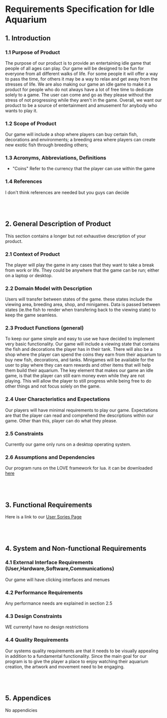 # Requirements Specification for Idle Aquarium

## 1. Introduction

### 1.1 Purpose of Product  
The purpose of our product is to provide an entertaining idle game that people of all ages can play. Our game will be designed to be fun for everyone from all different walks of life. For some people it will offer a way to pass the time, for others it may be a way to relax and get away from the stresses of life. We are also making our game an idle game to make it a product for people who do not always have a lot of free time to dedicate solely to a game. The user can come and go as they please without the stress of not progressing while they aren't in the game. Overall, we want our product to be a source of entertainment and amusement for anybody who wants to play it.

### 1.2 Scope of Product  
Our game will include a shop where players can buy certain fish, decorations and environments; a breeding area where players can create new exotic fish through breeding others;

### 1.3 Acronyms, Abbreviations, Definitions  
* "Coins" Refer to the currency that the player can use within the game

### 1.4 References
I don't think references are needed but you guys can decide
<br/><br/>
<br/><br/>


## 2. General Description of Product
This section contains a longer but not exhaustive description of your product.

### 2.1 Context of Product  
The player will play the game in any cases that they want to take a break from work or life. They could be anywhere that the game can be run; either on a laptop or desktop.

### 2.2 Domain Model with Description  
Users will transfer between states of the game. these states include the viewing area, breeding area, shop, and minigames. Data is passed between states (ie.the fish to render when transfering back to the viewing state) to keep the game seamless.

### 2.3 Product Functions (general)  
To keep our game simple and easy to use we have decided to implement very basic functionality. Our game will include a viewing state that contains the fish and decorations the player has in their tank. There will also be a shop where the player can spend the coins they earn from their aquarium to buy new fish, decorations, and tanks. Minigames will be available for the user to play where they can earn rewards and other items that will help them build their aquarium. The key element that makes our game an idle game, is that the player can still earn money even while they are not playing. This will allow the player to still progress while being free to do other things and not focus solely on the game.

### 2.4 User Characteristics and Expectations  
Our players will have minimal requirements to play our game. Expectations are that the player can read and comprehend the descriptions within our game. Other than
this, player can do what they please.

### 2.5 Constraints
Currently our game only runs on a desktop operating system.

### 2.6 Assumptions and Dependencies
Our program runs on the LOVE framework for lua. it can be downloaded [here](https://love2d.org/)
<br/><br/>
<br/><br/>


## 3. Functional Requirements
Here is a link to our [User Sories Page](https://knickknaack.github.io/Average-Joes/userstories)
<br/><br/>
<br/><br/>


## 4. System and Non-functional Requirements

### 4.1 External Interface Requirements (User,Hardware,Software,Communications)
Our game will have clicking interfaces and menues

### 4.2 Performance Requirements
Any performance needs are explained in section 2.5

### 4.3 Design Constraints
WE currentyl have no design restrictions

### 4.4 Quality Requirements
Our systems quality requirements are that it needs to be visually appealing in addition to a fundamental functionality. Since the main goal for our program is to give the player a place to enjoy watching their aquarium creation, the artwork and movement need to be engaging.
<br/><br/>
<br/><br/>


## 5. Appendices
No appendicies
